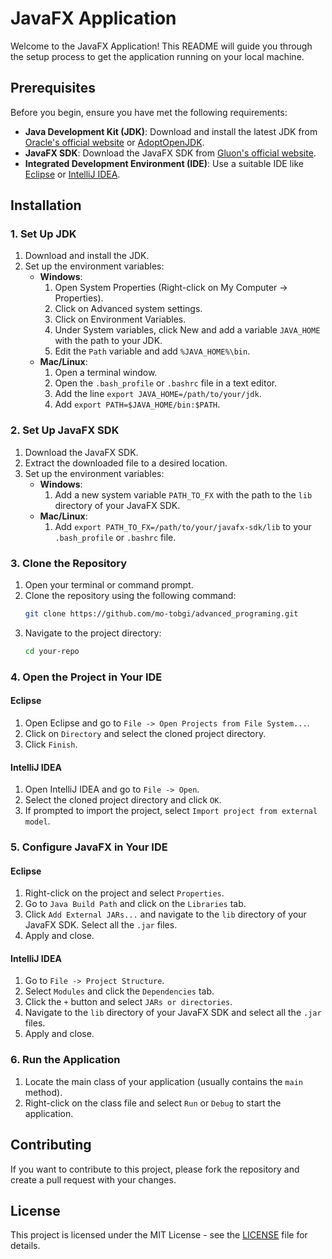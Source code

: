 # JavaFX Application

Welcome to the JavaFX Application! This README will guide you through the setup process to get the application running on your local machine.

## Prerequisites

Before you begin, ensure you have met the following requirements:

- **Java Development Kit (JDK)**: Download and install the latest JDK from [Oracle's official website](https://www.oracle.com/java/technologies/javase-downloads.html) or [AdoptOpenJDK](https://adoptopenjdk.net/).
- **JavaFX SDK**: Download the JavaFX SDK from [Gluon's official website](https://gluonhq.com/products/javafx/).
- **Integrated Development Environment (IDE)**: Use a suitable IDE like [Eclipse](https://www.eclipse.org/downloads/) or [IntelliJ IDEA](https://www.jetbrains.com/idea/download/).

## Installation

### 1. Set Up JDK

1. Download and install the JDK.
2. Set up the environment variables:
   - **Windows**:
     1. Open System Properties (Right-click on My Computer -> Properties).
     2. Click on Advanced system settings.
     3. Click on Environment Variables.
     4. Under System variables, click New and add a variable `JAVA_HOME` with the path to your JDK.
     5. Edit the `Path` variable and add `%JAVA_HOME%\bin`.
   - **Mac/Linux**:
     1. Open a terminal window.
     2. Open the `.bash_profile` or `.bashrc` file in a text editor.
     3. Add the line `export JAVA_HOME=/path/to/your/jdk`.
     4. Add `export PATH=$JAVA_HOME/bin:$PATH`.

### 2. Set Up JavaFX SDK

1. Download the JavaFX SDK.
2. Extract the downloaded file to a desired location.
3. Set up the environment variables:
   - **Windows**:
     1. Add a new system variable `PATH_TO_FX` with the path to the `lib` directory of your JavaFX SDK.
   - **Mac/Linux**:
     1. Add `export PATH_TO_FX=/path/to/your/javafx-sdk/lib` to your `.bash_profile` or `.bashrc` file.

### 3. Clone the Repository

1. Open your terminal or command prompt.
2. Clone the repository using the following command:
   ```bash
   git clone https://github.com/mo-tobgi/advanced_programing.git
3. Navigate to the project directory:
   ```bash
   cd your-repo
### 4. Open the Project in Your IDE

#### Eclipse

1. Open Eclipse and go to `File -> Open Projects from File System...`.
2. Click on `Directory` and select the cloned project directory.
3. Click `Finish`.

#### IntelliJ IDEA

1. Open IntelliJ IDEA and go to `File -> Open`.
2. Select the cloned project directory and click `OK`.
3. If prompted to import the project, select `Import project from external model`.

### 5. Configure JavaFX in Your IDE

#### Eclipse

1. Right-click on the project and select `Properties`.
2. Go to `Java Build Path` and click on the `Libraries` tab.
3. Click `Add External JARs...` and navigate to the `lib` directory of your JavaFX SDK. Select all the `.jar` files.
4. Apply and close.

#### IntelliJ IDEA

1. Go to `File -> Project Structure`.
2. Select `Modules` and click the `Dependencies` tab.
3. Click the `+` button and select `JARs or directories`.
4. Navigate to the `lib` directory of your JavaFX SDK and select all the `.jar` files.
5. Apply and close.

### 6. Run the Application

1. Locate the main class of your application (usually contains the `main` method).
2. Right-click on the class file and select `Run` or `Debug` to start the application.

## Contributing

If you want to contribute to this project, please fork the repository and create a pull request with your changes.

## License

This project is licensed under the MIT License - see the [LICENSE](LICENSE) file for details.
